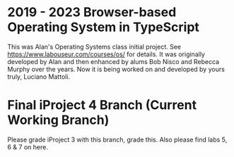 2019 - 2023 Browser-based Operating System in TypeScript
========================================================

This was Alan's Operating Systems class initial project.
See https://www.labouseur.com/courses/os/ for details.
It was originally developed by Alan and then enhanced by alums Bob Nisco and Rebecca Murphy over the years.
Now it is being worked on and developed by yours truly, Luciano Mattoli.

Final iProject 4 Branch (Current Working Branch)
===============================

Please grade iProject 3 with this branch, grade this. Also please find labs 5, 6 & 7 on here.


